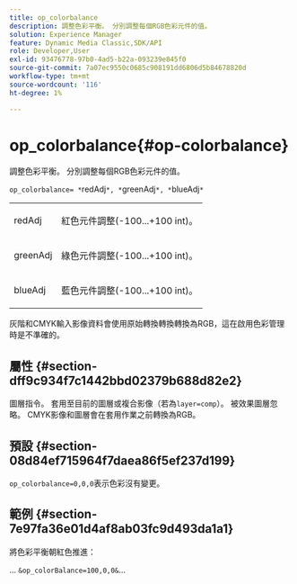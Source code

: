 ```yaml
---
title: op_colorbalance
description: 調整色彩平衡。 分別調整每個RGB色彩元件的值。
solution: Experience Manager
feature: Dynamic Media Classic,SDK/API
role: Developer,User
exl-id: 93476778-97b0-4ad5-b22a-093239e845f0
source-git-commit: 7a07ec9550c0685c908191dd6806d5b84678820d
workflow-type: tm+mt
source-wordcount: '116'
ht-degree: 1%

---
```


# op_colorbalance{#op-colorbalance}

調整色彩平衡。 分別調整每個RGB色彩元件的值。

`op_colorbalance= *`redAdj`*, *`greenAdj`*, *`blueAdj`*`

<table id="simpletable_BBDAA6FE9A0E48E3BD8304BDED776713"> 
 <tr class="strow"> 
  <td class="stentry"> <p><span class="varname"> redAdj</span> </p></td> 
  <td class="stentry"> <p>紅色元件調整(-100...+100 int)。 </p></td> 
 </tr> 
 <tr class="strow"> 
  <td class="stentry"> <p><span class="varname"> greenAdj</span> </p></td> 
  <td class="stentry"> <p>綠色元件調整(-100...+100 int)。 </p></td> 
 </tr> 
 <tr class="strow"> 
  <td class="stentry"> <p><span class="varname"> blueAdj</span> </p></td> 
  <td class="stentry"> <p>藍色元件調整(-100...+100 int)。 </p></td> 
 </tr> 
</table>

灰階和CMYK輸入影像資料會使用原始轉換轉換轉換為RGB，這在啟用色彩管理時是不準確的。

## 屬性 {#section-dff9c934f7c1442bbd02379b688d82e2}

圖層指令。 套用至目前的圖層或複合影像（若為`layer=comp`）。 被效果圖層忽略。 CMYK影像和圖層會在套用作業之前轉換為RGB。

## 預設 {#section-08d84ef715964f7daea86f5ef237d199}

`op_colorbalance=0,0,0`表示色彩沒有變更。

## 範例 {#section-7e97fa36e01d4af8ab03fc9d493da1a1}

將色彩平衡朝紅色推進：

... `&op_colorBalance=100,0,0&`...
